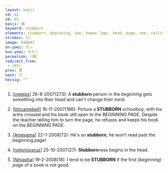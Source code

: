 ```yaml
---
layout: kanji
v4: 61
v6: 65
kanji: 頑
keyword: stubborn
elements: stubborn, beginning, two, human legs, head, page, one, ceiling, drop, shellfish, shell, clam, oyster, eye, animal legs, eight
strokes: 13
image: E9A091
on-yomi: ガン
kun-yomi: かたく
permalink: /頑/
redirect_from:
 - /65/
prev: 頁
next: 凡
heisig: ""
---
```


1) [<a href="http://kanji.koohii.com/profile/ceeeps">ceeeps</a>] 26-8-2007(273): A<strong> stubborn</strong> person in the <em>beginning</em> gets something into their <em>head</em> and can&#039;t change their mind.

2) [<a href="http://kanji.koohii.com/profile/timcampbell">timcampbell</a>] 16-11-2007(186): Picture a<strong> STUBBORN</strong> schoolboy, with his arms crossed and his book still open to the BEGINNING PAGE. Despite the teacher telling him to turn the page, he refuses and keeps his book on the BEGINNING PAGE.

3) [<a href="http://kanji.koohii.com/profile/Ameyama">Ameyama</a>] 22-1-2008(72): He&#039;s so<strong> stubborn</strong>, he won&#039;t read past the beginning page!

4) [<a href="http://kanji.koohii.com/profile/notoriousruz">notoriousruz</a>] 25-10-2007(27): <strong>Stubborn</strong>ness begins in the head.

5) [<a href="http://kanji.koohii.com/profile/Ninjasha">Ninjasha</a>] 19-2-2008(18): I tend to be<strong> STUBBORN</strong> if the first (<em>beginning</em>) <em>page</em> of a book is not good.

